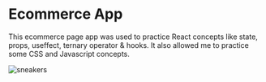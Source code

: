 # Ecommerce App

This ecommerce page app was used to practice React concepts like state, props, useffect, ternary operator & hooks. It also allowed me to practice some CSS and Javascript concepts.

![sneakers](https://user-images.githubusercontent.com/92110494/197097190-e9bfc454-9d09-43dc-9b18-9001437c0f2a.JPG)


